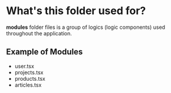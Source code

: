 # What's this folder used for?

**modules** folder files is a group of logics (logic components) used throughout the application.

## Example of Modules

- user.tsx
- projects.tsx
- products.tsx
- articles.tsx
